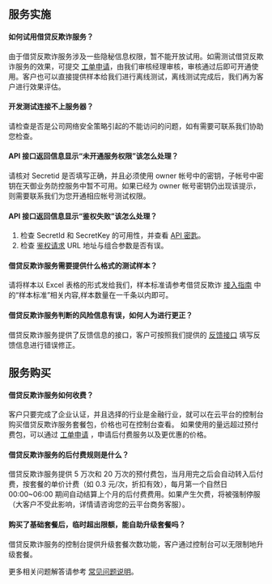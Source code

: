 ## 服务实施

#### 如何试用借贷反欺诈服务？
由于借贷反欺诈服务涉及一些隐秘信息权限，暂不能开放试用。如需测试借贷反欺诈服务的效果，可提交 [工单申请](http://console.tce.fsphere.cn/workorder/category/create?level1_id=141&level2_id=151&level1_name=%E5%AE%89%E5%85%A8%E6%9C%8D%E5%8A%A1&level2_name=%E5%A4%A9%E5%BE%A1%E4%B8%9A%E5%8A%A1%E5%AE%89%E5%85%A8%E9%98%B2%E6%8A%A4%20BSP)，由我们审核经理审核，审核通过后即可开通使用。客户也可以直接提供样本给我们进行离线测试，离线测试完成后，我们再为客户进行效果评估。

#### 开发测试连接不上服务器？
请检查是否是公司网络安全策略引起的不能访问的问题，如有需要可联系我们协助您检查。

#### API 接口返回信息显示“未开通服务权限”该怎么处理？
请核对 Secretid 是否填写正确，并且必须使用 owner 帐号中的密钥，子帐号中密钥在天御业务防控服务中暂不可用。如果已经为 owner 帐号密钥仍出现该提示，则需要联系我们为您开通相应帐号测试权限。

#### API 接口返回信息显示“鉴权失败”该怎么处理？

1. 检查 SecretId 和 SecretKey 的可用性，并查看 [API 密匙](http://console.tce.fsphere.cn/capi)。
2. 检查 [鉴权请求](http://tcecqpoc.fsphere.cn/document/product/295/7287) URL 地址与组合参数是否有误。

#### 借贷反欺诈服务需要提供什么格式的测试样本？
请将样本以 Excel 表格的形式发给我们，样本标准请参考借贷反欺诈 [接入指南](http://tcecqpoc.fsphere.cn/document/product/295/7844) 中的“样本标准”相关内容,样本数量在一千条以内即可。

#### 借贷反欺诈服务判断的风险信息有误，如何人为进行更正？
借贷反欺诈服务提供了反馈信息的接口，客户可按照我们提供的 [反馈接口](http://tcecqpoc.fsphere.cn/doc/api/254/4052) 填写反馈信息进行错误修正。

## 服务购买
#### 借贷反欺诈服务如何收费？
客户只要完成了企业认证，并且选择的行业是金融行业，就可以在云平台的控制台购买借贷反欺诈服务套餐包，价格也可在控制台查看。
如果使用的量远超过预付费包，可以通过 [工单申请](http://console.tce.fsphere.cn/workorder/category/create?level1_id=141&level2_id=151&level1_name=%E5%AE%89%E5%85%A8%E6%9C%8D%E5%8A%A1&level2_name=%E5%A4%A9%E5%BE%A1%E4%B8%9A%E5%8A%A1%E5%AE%89%E5%85%A8%E9%98%B2%E6%8A%A4%20BSP) ，申请后付费服务以及更优惠的价格。

#### 借贷反欺诈服务的后付费规则是什么？
借贷反欺诈服务提供 5 万次和 20 万次的预付费包，当月用完之后会自动转入后付费，按套餐的单价计费（如 0.3 元/次，折扣有效），每月第一个自然日 00:00~06:00 期间自动结算上个月的后付费费用。如果产生欠费，将被强制停服（大客户不受此影响，详情请咨询您的云平台商务客服）。

#### 购买了基础套餐后，临时超出限额，能自助升级套餐吗？
借贷反欺诈服务的控制台提供升级套餐次数功能，客户通过控制台可以无限制地升级套餐。

更多相关问题解答请参考 [常见问题说明](http://tcecqpoc.fsphere.cn/document/product/295/3442)。
